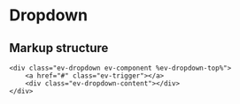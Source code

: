 # Dropdown

## Markup structure

    <div class="ev-dropdown ev-component %ev-dropdown-top%">
        <a href="#" class="ev-trigger"></a>
        <div class="ev-dropdown-content"></div>
    </div>